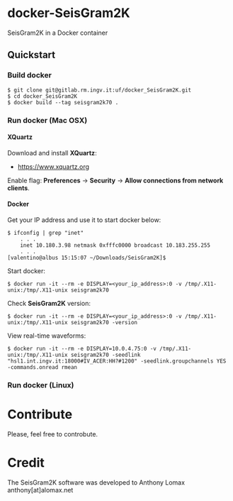 # docker-SeisGram2K

SeisGram2K in a Docker container

## Quickstart
### Build docker
```
$ git clone git@gitlab.rm.ingv.it:uf/docker_SeisGram2K.git
$ cd docker_SeisGram2K
$ docker build --tag seisgram2k70 . 
```

### Run docker (Mac OSX)
#### XQuartz
Download and install **XQuartz**:
- https://www.xquartz.org

Enable flag: **Preferences** -> **Security** -> **Allow connections from network clients**.

#### Docker
Get your IP address and use it to start docker below:
```
$ ifconfig | grep "inet"
    . . .
	inet 10.180.3.98 netmask 0xfffc0000 broadcast 10.183.255.255
	. . .
[valentino@albus 15:15:07 ~/Downloads/SeisGram2K]$
```

Start docker:
```
$ docker run -it --rm -e DISPLAY=<your_ip_address>:0 -v /tmp/.X11-unix:/tmp/.X11-unix seisgram2k70
```

Check **SeisGram2K** version:
```
$ docker run -it --rm -e DISPLAY=<your_ip_address>:0 -v /tmp/.X11-unix:/tmp/.X11-unix seisgram2k70 -version
```

View real-time waveforms:
```
$ docker run -it --rm -e DISPLAY=10.0.4.75:0 -v /tmp/.X11-unix:/tmp/.X11-unix seisgram2k70 -seedlink "hsl1.int.ingv.it:18000#IV_ACER:HH?#1200" -seedlink.groupchannels YES -commands.onread rmean
```

### Run docker (Linux)

# Contribute
Please, feel free to controbute.

# Credit
The SeisGram2K software was developed to Anthony Lomax anthony[at]alomax.net